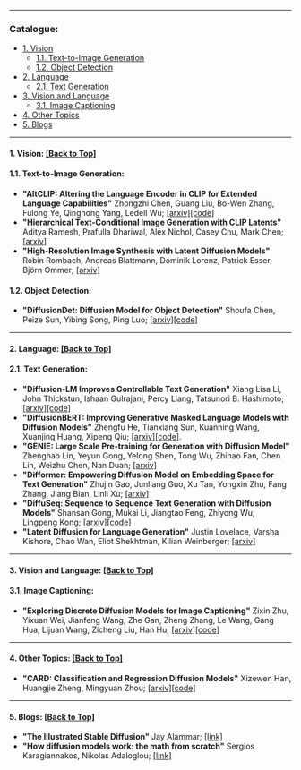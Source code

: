 

****

<span id='all_catelogue'/>

### Catalogue:
* <a href='#vision'>1. Vision</a>
    * <a href='#image_generation'>1.1. Text-to-Image Generation</a>
    * <a href='#object_detection'>1.2. Object Detection</a>
* <a href='#language'>2. Language</a>
    * <a href='#text_generation'>2.1. Text Generation</a>
* <a href='#vision_and_language'>3. Vision and Language</a>
    * <a href='#image_captioning'>3.1. Image Captioning</a>
* <a href='#others'>4. Other Topics</a>
* <a href='#blogs'>5. Blogs</a>


****

<span id='vision'/>

#### 1. Vision: <a href='#all_catelogue'>[Back to Top]</a>

<span id='image_generation'/>

#### 1.1. Text-to-Image Generation: 
* **"AltCLIP: Altering the Language Encoder in CLIP for Extended Language Capabilities"** Zhongzhi Chen, Guang Liu, Bo-Wen Zhang, Fulong Ye, Qinghong Yang, Ledell Wu; [[arxiv]](https://arxiv.org/abs/2211.06679)[[code]](https://github.com/FlagAI-Open/FlagAI/tree/master/examples/AltDiffusion)
* **"Hierarchical Text-Conditional Image Generation with CLIP Latents"** Aditya Ramesh, Prafulla Dhariwal, Alex Nichol, Casey Chu, Mark Chen; [[arxiv]](https://arxiv.org/abs/2204.06125)
* **"High-Resolution Image Synthesis with Latent Diffusion Models"** Robin Rombach, Andreas Blattmann, Dominik Lorenz, Patrick Esser, Björn Ommer; [[arxiv]](https://arxiv.org/pdf/2112.10752.pdf)



<span id='object_detection'/>

#### 1.2. Object Detection: 

* **"DiffusionDet: Diffusion Model for Object Detection"** Shoufa Chen, Peize Sun, Yibing Song, Ping Luo; [[arxiv]](https://arxiv.org/abs/2211.09788)[[code]](https://github.com/ShoufaChen/DiffusionDet)


****

<span id='language'/>

#### 2. Language: <a href='#all_catelogue'>[Back to Top]</a>

<span id='text_generation'/>

#### 2.1. Text Generation: 

* **"Diffusion-LM Improves Controllable Text Generation"** Xiang Lisa Li, John Thickstun, Ishaan Gulrajani, Percy Liang, Tatsunori B. Hashimoto; [[arxiv]](https://arxiv.org/abs/2205.14217)[[code]](https://github.com/xiangli1999/diffusion-lm)
* **"DiffusionBERT: Improving Generative Masked Language Models with Diffusion Models"** Zhengfu He, Tianxiang Sun, Kuanning Wang, Xuanjing Huang, Xipeng Qiu; [[arxiv]](https://arxiv.org/pdf/2211.15029.pdf)[[code]](https://github.com/Hzfinfdu/Diffusion-BERT).
* **"GENIE: Large Scale Pre-training for Generation with Diffusion Model"** Zhenghao Lin, Yeyun Gong, Yelong Shen, Tong Wu, Zhihao Fan, Chen Lin, Weizhu Chen, Nan Duan; [[arxiv]](https://arxiv.org/pdf/2212.11685.pdf)
* **"Difformer: Empowering Diffusion Model on Embedding Space for Text Generation"** Zhujin Gao, Junliang Guo, Xu Tan, Yongxin Zhu, Fang Zhang, Jiang Bian, Linli Xu; [[arxiv]](https://download.arxiv.org/pdf/2212.09412v1)
* **"DiffuSeq: Sequence to Sequence Text Generation with Diffusion Models"** Shansan Gong, Mukai Li, Jiangtao Feng, Zhiyong Wu, Lingpeng Kong; [[arxiv]](https://arxiv.org/pdf/2210.08933.pdf)[[code]](https://github.com/Shark-NLP/DiffuSeq)
* **"Latent Diffusion for Language Generation"** Justin Lovelace, Varsha Kishore, Chao Wan, Eliot Shekhtman, Kilian Weinberger; [[arxiv]](https://arxiv.org/abs/2212.09462)


****

<span id='vision_and_language'/>

#### 3. Vision and Language: <a href='#all_catelogue'>[Back to Top]</a>

<span id='image_captioning'/>

#### 3.1. Image Captioning: 

* **"Exploring Discrete Diffusion Models for Image Captioning"** Zixin Zhu, Yixuan Wei, Jianfeng Wang, Zhe Gan, Zheng Zhang, Le Wang, Gang Hua, Lijuan Wang, Zicheng Liu, Han Hu; [[arxiv]](https://arxiv.org/abs/2211.11694)[[code]](https://github.com/buxiangzhiren/DDCap)


****

<span id='others'/>

#### 4. Other Topics: <a href='#all_catelogue'>[Back to Top]</a>

* **"CARD: Classification and Regression Diffusion Models"** Xizewen Han, Huangjie Zheng, Mingyuan Zhou; [[arxiv]](https://arxiv.org/abs/2206.07275)[[code]](https://github.com/XzwHan/CARD)


****

<span id='blogs'/>

#### 5. Blogs: <a href='#all_catelogue'>[Back to Top]</a>

* **"The Illustrated Stable Diffusion"** Jay Alammar; [[link]](https://jalammar.github.io/illustrated-stable-diffusion/)
* **"How diffusion models work: the math from scratch"** Sergios Karagiannakos, Nikolas Adaloglou; [[link]](https://theaisummer.com/diffusion-models/)

